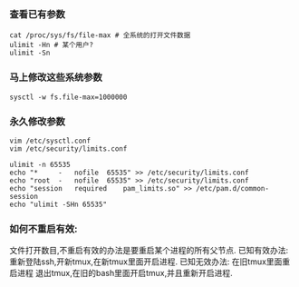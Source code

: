 ### 查看已有参数
```
cat /proc/sys/fs/file-max # 全系统的打开文件数据
ulimit -Hn # 某个用户?
ulimit -Sn
```

### 马上修改这些系统参数
```
sysctl -w fs.file-max=1000000
```
### 永久修改参数
```
vim /etc/sysctl.conf
vim /etc/security/limits.conf
```

```
ulimit -n 65535
echo "*     -   nofile  65535" >> /etc/security/limits.conf
echo "root  -   nofile  65535" >> /etc/security/limits.conf
echo "session   required    pam_limits.so" >> /etc/pam.d/common-session
echo "ulimit -SHn 65535"
```

### 如何不重启有效:
文件打开数目,不重启有效的办法是要重启某个进程的所有父节点.
已知有效办法: 
	重新登陆ssh,开新tmux,在新tmux里面开启进程.
已知无效办法:
	在旧tmux里面重启进程
	退出tmux,在旧的bash里面开启tmux,并且重新开启进程.

